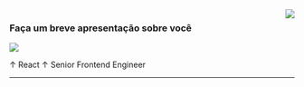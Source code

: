 <img align='right' src="https://github-readme-stats.vercel.app/api?username=gabrieloureiro&show_icons=true&title_color=783c00&text_color=af552e&icon_color=783c00&bg_color=f8efd4&cache_seconds=2300">

### Faça um breve apresentação sobre você

<img src="https://img.shields.io/static/v1?label=Overview&message=gabrieloureiro&color=f8efd4&style=for-the-badge&logo=GitHub">

<p>


↑ React ↑ Senior Frontend Engineer


</p>
<hr>
